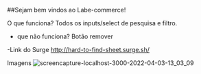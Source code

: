 ##Sejam bem vindos ao Labe-commerce!

O que funciona?
Todos os inputs/select de pesquisa e filtro.
- que não funciona?
Botão remover

-Link do Surge
http://hard-to-find-sheet.surge.sh/

Imagens
![screencapture-localhost-3000-2022-04-03-13_03_09](https://user-images.githubusercontent.com/84820536/161437665-9fc82532-c248-4691-87b9-0c2008805aa1.png)
